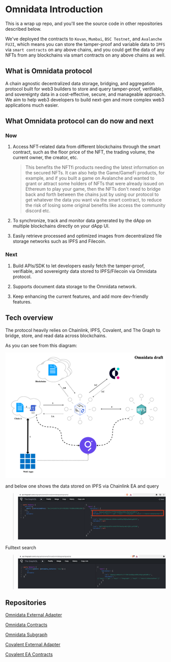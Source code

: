 # Omnidata Introduction

This is a wrap up repo, and you'll see the source code in other repositories described below.

We've deployed the contracts to `Kovan`, `Mumbai`, `BSC Testnet`, and `Avalanche FUJI`, which means you can store the tamper-proof and variable data to `IPFS` via `smart contracts` on any above chains, and you could get the data of any NFTs from any blockchains via smart contracts on any above chains as well.

## What is Omnidata protocol

A chain agnostic decentralized data storage, bridging, and aggregation protocol built for web3 builders to store and query tamper-proof, verifiable, and sovereignty data in a cost-effective, secure, and manageable approach. We aim to help web3 developers to build next-gen and more complex web3 applications much easier.


## What Omnidata protocol can do now and next

### Now

1. Access NFT-related data from different blockchains through the smart contract, such as the floor price of the NFT, the trading volume, the current owner, the creator, etc.
    
    > This benefits the NFTfi products needing the latest information on the secured NFTs. It can also help the Game/GameFi products, for example, and if you built a game on Avalanche and wanted to grant or attract some holders of NFTs that were already issued on Ethereum to play your game, then the NFTs don't need to bridge back and forth between the chains just by using our protocol to get whatever the data you want via the smart contract, to reduce the risk of losing some original benefits like access the community discord etc.

2. To synchronize, track and monitor data generated by the dApp on multiple blockchains directly on your dApp UI.

3. Easily retrieve processed and optimized images from decentralized file storage networks such as IPFS and Filecoin.

### Next

1. Build APIs/SDK to let developers easily fetch the tamper-proof, verifiable, and sovereignty data stored to IPFS/Filecoin via Omnidata protocol.

2. Supports document data storage to the Omnidata network.

3. Keep enhancing the current features, and add more dev-friendly features.



## Tech overview

The protocol heavily relies on Chainlink, IPFS, Covalent, and The Graph to bridge, store, and read data across blockchains.

As you can see from this diagram:

![Omnidata Diagram](./omnidata-draft.png)

and below one shows the data stored on IPFS via Chainlink EA and query

> ![Subgraph IPFS query](./subgraph-ipfs-query.png)

Fulltext search
> ![Subgraph IPFS fulltext search](./subgraph-ipfs-fulltext-search.png)


## Repositories

[Omnidata External Adapter](https://github.com/omnidata-network/omnidata-ea-js/tree/develop/packages/composites/omnidata)

[Omnidata Contracts](https://github.com/omnidata-network/omnidata-protocol)

[Omnidata Subgraph](https://github.com/omnidata-network/omnidata-graph)

[Covalent External Adapter](https://github.com/omnidata-network/omnidata-ea-js/tree/develop/packages/composites/covalent)

[Covalent EA Contracts](https://github.com/omnidata-network/covalent-ea-contract)
